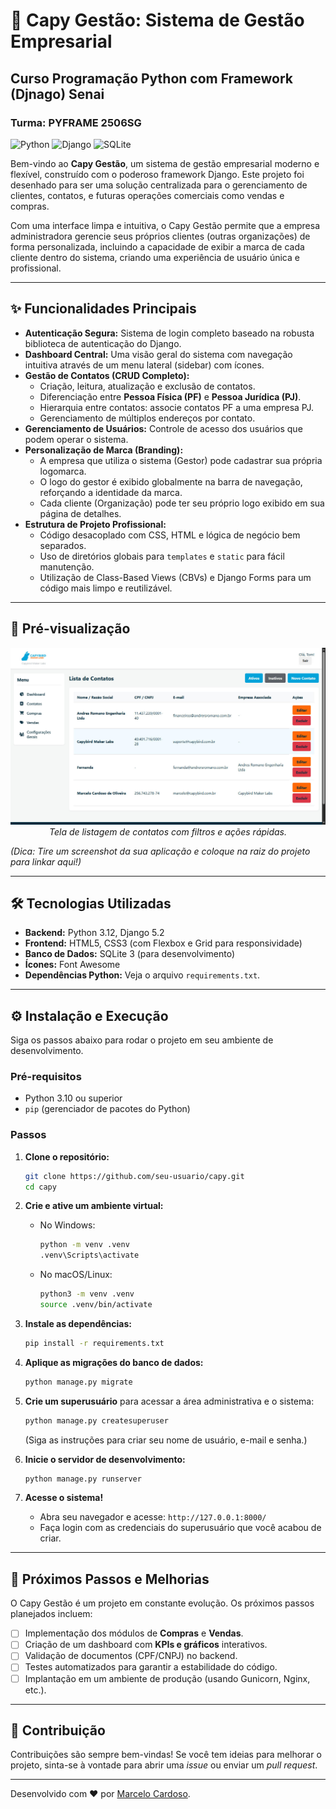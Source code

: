 # 🚀 Capy Gestão: Sistema de Gestão Empresarial
## Curso Programação Python com Framework (Djnago) Senai
### Turma: PYFRAME 2506SG

![Python](https://img.shields.io/badge/Python-3.12-3776AB?style=for-the-badge&logo=python)
![Django](https://img.shields.io/badge/Django-5.2-092E20?style=for-the-badge&logo=django)
![SQLite](https://img.shields.io/badge/SQLite-3-003B57?style=for-the-badge&logo=sqlite)

Bem-vindo ao **Capy Gestão**, um sistema de gestão empresarial moderno e flexível, construído com o poderoso framework Django. Este projeto foi desenhado para ser uma solução centralizada para o gerenciamento de clientes, contatos, e futuras operações comerciais como vendas e compras.

Com uma interface limpa e intuitiva, o Capy Gestão permite que a empresa administradora gerencie seus próprios clientes (outras organizações) de forma personalizada, incluindo a capacidade de exibir a marca de cada cliente dentro do sistema, criando uma experiência de usuário única e profissional.

---

## ✨ Funcionalidades Principais

*   **Autenticação Segura:** Sistema de login completo baseado na robusta biblioteca de autenticação do Django.
*   **Dashboard Central:** Uma visão geral do sistema com navegação intuitiva através de um menu lateral (sidebar) com ícones.
*   **Gestão de Contatos (CRUD Completo):**
    *   Criação, leitura, atualização e exclusão de contatos.
    *   Diferenciação entre **Pessoa Física (PF)** e **Pessoa Jurídica (PJ)**.
    *   Hierarquia entre contatos: associe contatos PF a uma empresa PJ.
    *   Gerenciamento de múltiplos endereços por contato.
*   **Gerenciamento de Usuários:** Controle de acesso dos usuários que podem operar o sistema.
*   **Personalização de Marca (Branding):**
    *   A empresa que utiliza o sistema (Gestor) pode cadastrar sua própria logomarca.
    *   O logo do gestor é exibido globalmente na barra de navegação, reforçando a identidade da marca.
    *   Cada cliente (Organização) pode ter seu próprio logo exibido em sua página de detalhes.
*   **Estrutura de Projeto Profissional:**
    *   Código desacoplado com CSS, HTML e lógica de negócio bem separados.
    *   Uso de diretórios globais para `templates` e `static` para fácil manutenção.
    *   Utilização de Class-Based Views (CBVs) e Django Forms para um código mais limpo e reutilizável.

---

## 📸 Pré-visualização

<p align="center">
  <img src="img_readme/contact_list.jpg" alt="Screenshot da Lista de Contatos" width="800"/>
  <br>
  <em>Tela de listagem de contatos com filtros e ações rápidas.</em>
</p>

*(Dica: Tire um screenshot da sua aplicação e coloque na raiz do projeto para linkar aqui!)*

---

## 🛠️ Tecnologias Utilizadas

*   **Backend:** Python 3.12, Django 5.2
*   **Frontend:** HTML5, CSS3 (com Flexbox e Grid para responsividade)
*   **Banco de Dados:** SQLite 3 (para desenvolvimento)
*   **Ícones:** Font Awesome
*   **Dependências Python:** Veja o arquivo `requirements.txt`.

---

## ⚙️ Instalação e Execução

Siga os passos abaixo para rodar o projeto em seu ambiente de desenvolvimento.

### Pré-requisitos

*   Python 3.10 ou superior
*   `pip` (gerenciador de pacotes do Python)

### Passos

1.  **Clone o repositório:**
    ```bash
    git clone https://github.com/seu-usuario/capy.git
    cd capy
    ```

2.  **Crie e ative um ambiente virtual:**
    *   No Windows:
        ```bash
        python -m venv .venv
        .venv\Scripts\activate
        ```
    *   No macOS/Linux:
        ```bash
        python3 -m venv .venv
        source .venv/bin/activate
        ```

3.  **Instale as dependências:**
    ```bash
    pip install -r requirements.txt
    ```

4.  **Aplique as migrações do banco de dados:**
    ```bash
    python manage.py migrate
    ```

5.  **Crie um superusuário** para acessar a área administrativa e o sistema:
    ```bash
    python manage.py createsuperuser
    ```
    (Siga as instruções para criar seu nome de usuário, e-mail e senha.)

6.  **Inicie o servidor de desenvolvimento:**
    ```bash
    python manage.py runserver
    ```

7.  **Acesse o sistema!**
    *   Abra seu navegador e acesse: `http://127.0.0.1:8000/`
    *   Faça login com as credenciais do superusuário que você acabou de criar.

---

## 🚀 Próximos Passos e Melhorias

O Capy Gestão é um projeto em constante evolução. Os próximos passos planejados incluem:

*   [ ] Implementação dos módulos de **Compras** e **Vendas**.
*   [ ] Criação de um dashboard com **KPIs e gráficos** interativos.
*   [ ] Validação de documentos (CPF/CNPJ) no backend.
*   [ ] Testes automatizados para garantir a estabilidade do código.
*   [ ] Implantação em um ambiente de produção (usando Gunicorn, Nginx, etc.).

---

## 🤝 Contribuição

Contribuições são sempre bem-vindas! Se você tem ideias para melhorar o projeto, sinta-se à vontade para abrir uma *issue* ou enviar um *pull request*.

---

Desenvolvido com ❤️ por [Marcelo Cardoso](https://github.com/marceloc4rdoso).
